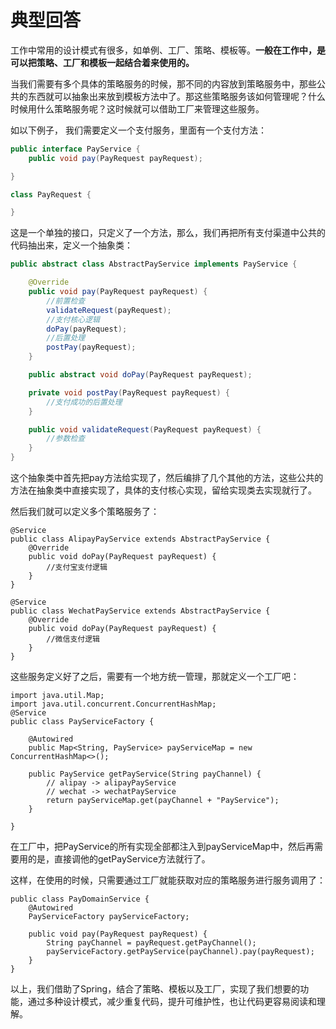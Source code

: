 # 典型回答



工作中常用的设计模式有很多，如单例、工厂、策略、模板等。**一般在工作中，是可以把策略、工厂和模板一起结合着来使用的。**

当我们需要有多个具体的策略服务的时候，那不同的内容放到策略服务中，那些公共的东西就可以抽象出来放到模板方法中了。那这些策略服务该如何管理呢？什么时候用什么策略服务呢？这时候就可以借助工厂来管理这些服务。

如以下例子， 我们需要定义一个支付服务，里面有一个支付方法：

```java
public interface PayService {
    public void pay(PayRequest payRequest);

}

class PayRequest {

}
```

这是一个单独的接口，只定义了一个方法，那么，我们再把所有支付渠道中公共的代码抽出来，定义一个抽象类：

```java
public abstract class AbstractPayService implements PayService {

    @Override
    public void pay(PayRequest payRequest) {
      	//前置检查
        validateRequest(payRequest);
      	//支付核心逻辑
        doPay(payRequest);
      	//后置处理
        postPay(payRequest);
    }

    public abstract void doPay(PayRequest payRequest);

    private void postPay(PayRequest payRequest) {
        //支付成功的后置处理
    }

    public void validateRequest(PayRequest payRequest) {
        //参数检查
    }
}
```



这个抽象类中首先把pay方法给实现了，然后编排了几个其他的方法，这些公共的方法在抽象类中直接实现了，具体的支付核心实现，留给实现类去实现就行了。



然后我们就可以定义多个策略服务了：



```plain
@Service
public class AlipayPayService extends AbstractPayService {
    @Override
    public void doPay(PayRequest payRequest) {
        //支付宝支付逻辑
    }
}

@Service
public class WechatPayService extends AbstractPayService {
    @Override
    public void doPay(PayRequest payRequest) {
        //微信支付逻辑
    }
}
```



这些服务定义好了之后，需要有一个地方统一管理，那就定义一个工厂吧：



```plain
import java.util.Map;
import java.util.concurrent.ConcurrentHashMap;
@Service
public class PayServiceFactory {

    @Autowired
    public Map<String, PayService> payServiceMap = new ConcurrentHashMap<>();

    public PayService getPayService(String payChannel) {
        // alipay -> alipayPayService
        // wechat -> wechatPayService
        return payServiceMap.get(payChannel + "PayService");
    }

}
```



在工厂中，把PayService的所有实现全部都注入到payServiceMap中，然后再需要用的是，直接调他的getPayService方法就行了。



这样，在使用的时候，只需要通过工厂就能获取对应的策略服务进行服务调用了：



```plain
public class PayDomainService {
    @Autowired
    PayServiceFactory payServiceFactory;

    public void pay(PayRequest payRequest) {
        String payChannel = payRequest.getPayChannel();
        payServiceFactory.getPayService(payChannel).pay(payRequest);
    }
}
```



以上，我们借助了Spring，结合了策略、模板以及工厂，实现了我们想要的功能，通过多种设计模式，减少重复代码，提升可维护性，也让代码更容易阅读和理解。
